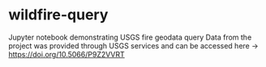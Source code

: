 # wildfire-query
Jupyter notebook demonstrating USGS fire geodata query
Data from the project was provided through USGS services and can be accessed here -> https://doi.org/10.5066/P9Z2VVRT

